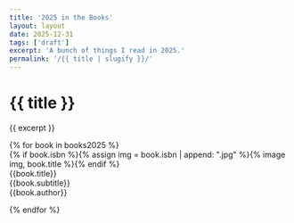 ```yaml
---
title: '2025 in the Books'
layout: layout
date: 2025-12-31
tags: ['draft']
excerpt: 'A bunch of things I read in 2025.'
permalink: '/{{ title | slugify }}/'
---
```


<hgroup>
	<h1>{{ title }}</h1>
	<p>{{ excerpt }}</p>
</hgroup>

<div class="ui divided items">
{% for book in books2025 %}

<div class="item">
		<div class="image">{% if book.isbn %}{% assign img = book.isbn | append: ".jpg" %}{% image img, book.title %}{% endif %}</div>
		<div class="content">
			<div class="header">{{book.title}}</div>
			<div class="meta i">{{book.subtitle}}</div>
			<div class="meta pt2">{{book.author}}</div>
		</div>
</div>

{% endfor %}
</div>

